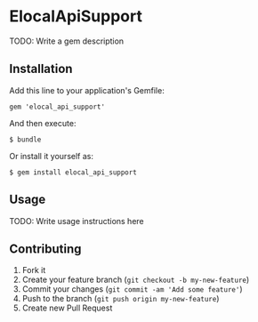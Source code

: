 # ElocalApiSupport

TODO: Write a gem description

## Installation

Add this line to your application's Gemfile:

    gem 'elocal_api_support'

And then execute:

    $ bundle

Or install it yourself as:

    $ gem install elocal_api_support

## Usage

TODO: Write usage instructions here

## Contributing

1. Fork it
2. Create your feature branch (`git checkout -b my-new-feature`)
3. Commit your changes (`git commit -am 'Add some feature'`)
4. Push to the branch (`git push origin my-new-feature`)
5. Create new Pull Request
